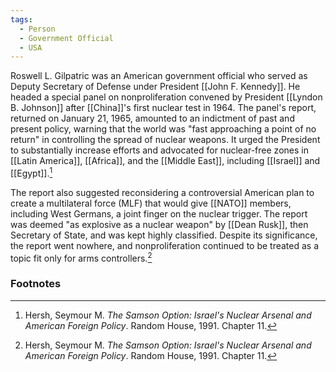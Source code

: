 ```yaml
---
tags:
  - Person
  - Government Official
  - USA
---
```

Roswell L. Gilpatric was an American government official who served as Deputy Secretary of Defense under President [[John F. Kennedy]]. He headed a special panel on nonproliferation convened by President [[Lyndon B. Johnson]] after [[China]]'s first nuclear test in 1964. The panel's report, returned on January 21, 1965, amounted to an indictment of past and present policy, warning that the world was "fast approaching a point of no return" in controlling the spread of nuclear weapons. It urged the President to substantially increase efforts and advocated for nuclear-free zones in [[Latin America]], [[Africa]], and the [[Middle East]], including [[Israel]] and [[Egypt]].[^1]

The report also suggested reconsidering a controversial American plan to create a multilateral force (MLF) that would give [[NATO]] members, including West Germans, a joint finger on the nuclear trigger. The report was deemed "as explosive as a nuclear weapon" by [[Dean Rusk]], then Secretary of State, and was kept highly classified. Despite its significance, the report went nowhere, and nonproliferation continued to be treated as a topic fit only for arms controllers.[^1]

### Footnotes

[^1]: Hersh, Seymour M. *The Samson Option: Israel's Nuclear Arsenal and American Foreign Policy*. Random House, 1991. Chapter 11.